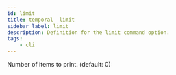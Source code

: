 ```yaml
---
id: limit
title: temporal  limit
sidebar_label: limit
description: Definition for the limit command option.
tags:
	- cli
---
```


 Number of items to print. (default: 0)
